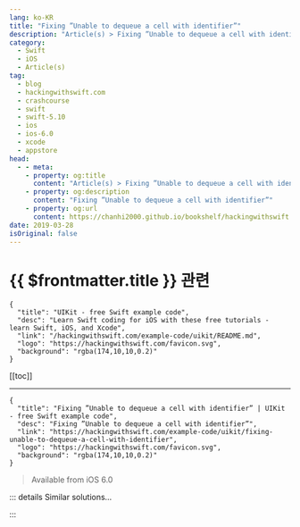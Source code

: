 ```yaml
---
lang: ko-KR
title: "Fixing ”Unable to dequeue a cell with identifier”"
description: "Article(s) > Fixing ”Unable to dequeue a cell with identifier”"
category:
  - Swift
  - iOS
  - Article(s)
tag: 
  - blog
  - hackingwithswift.com
  - crashcourse
  - swift
  - swift-5.10
  - ios
  - ios-6.0
  - xcode
  - appstore
head:
  - - meta:
    - property: og:title
      content: "Article(s) > Fixing ”Unable to dequeue a cell with identifier”"
    - property: og:description
      content: "Fixing ”Unable to dequeue a cell with identifier”"
    - property: og:url
      content: https://chanhi2000.github.io/bookshelf/hackingwithswift.com/example-code/uikit/fixing-unable-to-dequeue-a-cell-with-identifier.html
date: 2019-03-28
isOriginal: false
---
```


# {{ $frontmatter.title }} 관련

```component VPCard
{
  "title": "UIKit - free Swift example code",
  "desc": "Learn Swift coding for iOS with these free tutorials - learn Swift, iOS, and Xcode",
  "link": "/hackingwithswift.com/example-code/uikit/README.md",
  "logo": "https://hackingwithswift.com/favicon.svg",
  "background": "rgba(174,10,10,0.2)"
}
```

[[toc]]

---

```component VPCard
{
  "title": "Fixing ”Unable to dequeue a cell with identifier” | UIKit - free Swift example code",
  "desc": "Fixing ”Unable to dequeue a cell with identifier”",
  "link": "https://hackingwithswift.com/example-code/uikit/fixing-unable-to-dequeue-a-cell-with-identifier",
  "logo": "https://hackingwithswift.com/favicon.svg",
  "background": "rgba(174,10,10,0.2)"
}
```

> Available from iOS 6.0

<!-- TODO: 작성 -->

<!--
This error usually means there's a problem with your cell prototypes. There are two main reasons why table views fail to return cells, but they give different error messages. If you get an error like this:

```swift
Terminating app due to uncaught exception 'NSInternalInconsistencyException', reason: 'unable to dequeue a cell with identifier Cell - must register a nib or a class for the identifier or connect a prototype cell in a storyboard'
```

…it means that your call to `dequeueReusableCell(withIdentifier:)` is failing, which is usually caused by having no prototype cells with the identifier you requested.

First: check that you have a prototype cell registered. By default you should have one in the storyboard, but if you created your own table view then you might have moved things around. You might also have registered one in code.

Second: check that your spelling of the identified is correct. It's "Cell" by default, in the code and in the storyboard, and these two things need to match in order for everything to work.

You can verify the error by placing a breakpoint in your `cellForRowAtIndexPath` method. For example, if you have code like this:

```swift
override func tableView(_ tableView: UITableView, cellForRowAt indexPath: IndexPath) -> UITableViewCell {
    let cell = tableView.dequeueReusableCell(withIdentifier: "Cell")!
    let object = objects[indexPath.row]
    cell.textLabel?.text = object
    return cell
}
```

…then you should set the breakpoint on the `let object =` line. If the problem is that `tableView.dequeueReusableCell(withIdentifier:)` is failing, your breakpoint won't be hit.

If you're using modern Xcode templates where you get a prototype cell made for you, you should probably be using this instead:

```swift
let cell = tableView.dequeueReusableCell(withIdentifier: "Cell", for: indexPath)
```

You should then ensure a prototype cell exists in your tableview with that identifier - double check the name, and make sure you've typed it into the "Identifier" box and not "Class" or something else.

If you aren't using an Xcode template, use that line of code anyway then register your own re-use identifier like this:

```swift
tableView.register(UITableViewCell.self, forCellReuseIdentifier: "Cell")
```

-->

::: details Similar solutions…

<!--
/example-code/uikit/fixing-failed-to-obtain-a-cell-from-its-datasource">Fixing "Failed to obtain a cell from its DataSource" 
/example-code/language/fixing-class-viewcontroller-has-no-initializers">Fixing "Class ViewController has no initializers" 
/example-code/language/fixing-ambiguous-reference-to-member-when-using-ceil-or-round">Fixing "Ambiguous reference to member when using ceil or round"</a>
-->

:::

